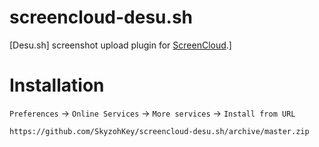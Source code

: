 # screencloud-desu.sh

[Desu.sh] screenshot upload plugin for [ScreenCloud](https://screencloud.net).]

Installation
=======

`Preferences` -> `Online Services` -> `More services` -> `Install from URL`

```
https://github.com/SkyzohKey/screencloud-desu.sh/archive/master.zip
```
